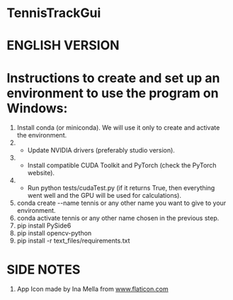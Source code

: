 # TennisTrackGui

# ENGLISH VERSION

# Instructions to create and set up an environment to use the program on Windows:

<!-- 
IMPORTANT: If you have trouble installing catboost, you probably need to install Rust first.
Alternatively, you can install an older version of Python (3.12.7 should be fine).

IMPORTANT: if at any point something doesn't work, restarting the system can be a solution.

IMPORTANT: always use pip to install packages.

IMPORTANT: use cmd, do not use PowerShell (I couldn't get conda to work on PowerShell for some reason).

* If you have a CUDA-compatible GPU and intend to use it. 
-->
1) Install conda (or miniconda). We will use it only to create and activate the environment.
2) * Update NVIDIA drivers (preferably studio version).
3) * Install compatible CUDA Toolkit and PyTorch (check the PyTorch website).
4) * Run python tests/cudaTest.py (if it returns True, then everything went well and the GPU will be used for calculations).
5) conda create --name tennis or any other name you want to give to your environment.
6) conda activate tennis or any other name chosen in the previous step.
7) pip install PySide6
8) pip install opencv-python
9) pip install -r text_files/requirements.txt

# SIDE NOTES
1) App Icon made by Ina Mella from www.flaticon.com